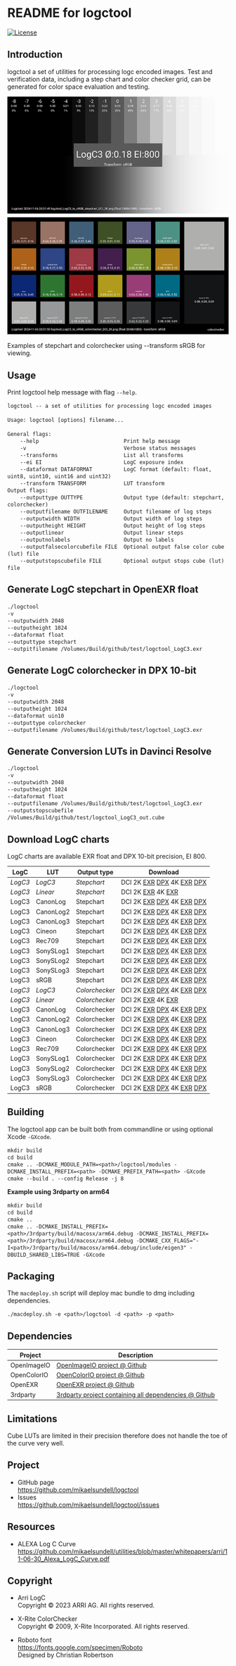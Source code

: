 README for logctool
==================

[![License](https://img.shields.io/badge/license-BSD%203--Clause-blue.svg?style=flat-square)](https://github.com/mikaelsundell/logctool/blob/master/README.md)

Introduction
------------

logctool a set of utilities for processing logc encoded images. Test and verification data, including a step chart and color checker grid, can be generated for color space evaluation and testing.

![Sample image or figure.](images/image.png 'logctool')

Examples of stepchart and colorchecker using --transform sRGB for viewing.

Usage
-----

Print logctool help message with flag ```--help```.

```shell
logctool -- a set of utilities for processing logc encoded images

Usage: logctool [options] filename...

General flags:
    --help                           Print help message
    -v                               Verbose status messages
    --transforms                     List all transforms
    --ei EI                          LogC exposure index
    --dataformat DATAFORMAT          LogC format (default: float, uint8, uint10, uint16 and uint32)
    --transform TRANSFORM            LUT transform
Output flags:
    --outputtype OUTTYPE             Output type (default: stepchart, colorchecker)
    --outputfilename OUTFILENAME     Output filename of log steps
    --outputwidth WIDTH              Output width of log steps
    --outputheight HEIGHT            Output height of log steps
    --outputlinear                   Output linear steps
    --outputnolabels                 Output no labels
    --outputfalsecolorcubefile FILE  Optional output false color cube (lut) file
    --outputstopscubefile FILE       Optional output stops cube (lut) file
```


Generate LogC stepchart in OpenEXR float
--------

```shell
./logctool
-v
--outputwidth 2048
--outputheight 1024
--dataformat float
--outputtype stepchart
--outpitfilename /Volumes/Build/github/test/logctool_LogC3.exr
```

Generate LogC colorchecker in DPX 10-bit
--------

```shell
./logctool
-v
--outputwidth 2048
--outputheight 1024
--dataformat uin10
--outputtype colorchecker
--outputfilename /Volumes/Build/github/test/logctool_LogC3.exr
```

Generate Conversion LUTs in Davinci Resolve
--------

```shell
./logctool
-v
--outputwidth 2048
--outputheight 1024
--dataformat float
--outputfilename /Volumes/Build/github/test/logctool_LogC3.exr
--outputstopscubefile /Volumes/Build/github/test/logctool_LogC3_out.cube
```

Download LogC charts
-------------

LogC charts are available EXR float and DPX 10-bit precision, EI 800.

| LogC     | LUT | Output type | Download
| ----------- | ----------- | ----------- | ----------- |
| _LogC3_ | _LogC3_ | _Stepchart_   | DCI 2K [EXR](https://mikaelsundell.s3.eu-west-1.amazonaws.com/github/logctool/logctool_LogC3_stepchart_DCI_2K.exr) [DPX](https://mikaelsundell.s3.eu-west-1.amazonaws.com/github/logctool/logctool_LogC3_stepchart_DCI_2K.dpx) 4K [EXR](https://mikaelsundell.s3.eu-west-1.amazonaws.com/github/logctool/logctool_LogC3_stepchart_DCI_4K.exr) [DPX](https://mikaelsundell.s3.eu-west-1.amazonaws.com/github/logctool/logctool_LogC3_stepchart_DCI_4K.dpx) |
| _LogC3_ | _Linear_ | _Stepchart_   | DCI 2K [EXR](https://mikaelsundell.s3.eu-west-1.amazonaws.com/github/logctool/logctool_LogC3_stepchart_DCI_2K_linear.exr) 4K [EXR](https://mikaelsundell.s3.eu-west-1.amazonaws.com/github/logctool/logctool_LogC3_stepchart_DCI_4K_linear.exr) |
| LogC3    | CanonLog   | Stepchart   | DCI 2K [EXR](https://mikaelsundell.s3.eu-west-1.amazonaws.com/github/logctool/logctool_LogC3_to_CanonLog_stepchart_DCI_2K.exr) [DPX](https://mikaelsundell.s3.eu-west-1.amazonaws.com/github/logctool/logctool_LogC3_to_CanonLog_stepchart_DCI_2K.dpx) 4K [EXR](https://mikaelsundell.s3.eu-west-1.amazonaws.com/github/logctool/logctool_LogC3_to_CanonLog_stepchart_DCI_4K.exr) [DPX](https://mikaelsundell.s3.eu-west-1.amazonaws.com/github/logctool/logctool_LogC3_to_CanonLog_stepchart_DCI_4K.dpx) |
| LogC3    | CanonLog2  | Stepchart   | DCI 2K [EXR](https://mikaelsundell.s3.eu-west-1.amazonaws.com/github/logctool/logctool_LogC3_to_CanonLog2_stepchart_DCI_2K.exr) [DPX](https://mikaelsundell.s3.eu-west-1.amazonaws.com/github/logctool/logctool_LogC3_to_CanonLog2_stepchart_DCI_2K.dpx) 4K [EXR](https://mikaelsundell.s3.eu-west-1.amazonaws.com/github/logctool/logctool_LogC3_to_CanonLog2_stepchart_DCI_4K.exr) [DPX](https://mikaelsundell.s3.eu-west-1.amazonaws.com/github/logctool/logctool_LogC3_to_CanonLog2_stepchart_DCI_4K.dpx) |
| LogC3    | CanonLog3  | Stepchart   | DCI 2K [EXR](https://mikaelsundell.s3.eu-west-1.amazonaws.com/github/logctool/logctool_LogC3_to_CanonLog3_stepchart_DCI_2K.exr) [DPX](https://mikaelsundell.s3.eu-west-1.amazonaws.com/github/logctool/logctool_LogC3_to_CanonLog3_stepchart_DCI_2K.dpx) 4K [EXR](https://mikaelsundell.s3.eu-west-1.amazonaws.com/github/logctool/logctool_LogC3_to_CanonLog3_stepchart_DCI_4K.exr) [DPX](https://mikaelsundell.s3.eu-west-1.amazonaws.com/github/logctool/logctool_LogC3_to_CanonLog3_stepchart_DCI_4K.dpx) |
| LogC3    | Cineon     | Stepchart   | DCI 2K [EXR](https://mikaelsundell.s3.eu-west-1.amazonaws.com/github/logctool/logctool_LogC3_to_Cineon_stepchart_DCI_2K.exr) [DPX](https://mikaelsundell.s3.eu-west-1.amazonaws.com/github/logctool/logctool_LogC3_to_Cineon_stepchart_DCI_2K.dpx) 4K [EXR](https://mikaelsundell.s3.eu-west-1.amazonaws.com/github/logctool/logctool_LogC3_to_Cineon_stepchart_DCI_4K.exr) [DPX](https://mikaelsundell.s3.eu-west-1.amazonaws.com/github/logctool/logctool_LogC3_to_Cineon_stepchart_DCI_4K.dpx) |
| LogC3    | Rec709     | Stepchart   | DCI 2K [EXR](https://mikaelsundell.s3.eu-west-1.amazonaws.com/github/logctool/logctool_LogC3_to_Rec709_stepchart_DCI_2K.exr) [DPX](https://mikaelsundell.s3.eu-west-1.amazonaws.com/github/logctool/logctool_LogC3_to_Rec709_stepchart_DCI_2K.dpx) 4K [EXR](https://mikaelsundell.s3.eu-west-1.amazonaws.com/github/logctool/logctool_LogC3_to_Rec709_stepchart_DCI_4K.exr) [DPX](https://mikaelsundell.s3.eu-west-1.amazonaws.com/github/logctool/logctool_LogC3_to_Rec709_stepchart_DCI_4K.dpx) |
| LogC3    | SonySLog1  | Stepchart   | DCI 2K [EXR](https://mikaelsundell.s3.eu-west-1.amazonaws.com/github/logctool/logctool_LogC3_to_SonySLog1_stepchart_DCI_2K.exr) [DPX](https://mikaelsundell.s3.eu-west-1.amazonaws.com/github/logctool/logctool_LogC3_to_SonySLog1_stepchart_DCI_2K.dpx) 4K [EXR](https://mikaelsundell.s3.eu-west-1.amazonaws.com/github/logctool/logctool_LogC3_to_SonySLog1_stepchart_DCI_4K.exr) [DPX](https://mikaelsundell.s3.eu-west-1.amazonaws.com/github/logctool/logctool_LogC3_to_SonySLog1_stepchart_DCI_4K.dpx) |
| LogC3    | SonySLog2  | Stepchart   | DCI 2K [EXR](https://mikaelsundell.s3.eu-west-1.amazonaws.com/github/logctool/logctool_LogC3_to_SonySLog2_stepchart_DCI_2K.exr) [DPX](https://mikaelsundell.s3.eu-west-1.amazonaws.com/github/logctool/logctool_LogC3_to_SonySLog2_stepchart_DCI_2K.dpx) 4K [EXR](https://mikaelsundell.s3.eu-west-1.amazonaws.com/github/logctool/logctool_LogC3_to_SonySLog2_stepchart_DCI_4K.exr) [DPX](https://mikaelsundell.s3.eu-west-1.amazonaws.com/github/logctool/logctool_LogC3_to_SonySLog2_stepchart_DCI_4K.dpx) |
| LogC3    | SonySLog3  | Stepchart   | DCI 2K [EXR](https://mikaelsundell.s3.eu-west-1.amazonaws.com/github/logctool/logctool_LogC3_to_SonySLog3_stepchart_DCI_2K.exr) [DPX](https://mikaelsundell.s3.eu-west-1.amazonaws.com/github/logctool/logctool_LogC3_to_SonySLog3_stepchart_DCI_2K.dpx) 4K [EXR](https://mikaelsundell.s3.eu-west-1.amazonaws.com/github/logctool/logctool_LogC3_to_SonySLog3_stepchart_DCI_4K.exr) [DPX](https://mikaelsundell.s3.eu-west-1.amazonaws.com/github/logctool/logctool_LogC3_to_SonySLog3_stepchart_DCI_4K.dpx) |
| LogC3    | sRGB       | Stepchart   | DCI 2K [EXR](https://mikaelsundell.s3.eu-west-1.amazonaws.com/github/logctool/logctool_LogC3_to_sRGB_stepchart_DCI_2K.exr) [DPX](https://mikaelsundell.s3.eu-west-1.amazonaws.com/github/logctool/logctool_LogC3_to_sRGB_stepchart_DCI_2K.dpx) 4K [EXR](https://mikaelsundell.s3.eu-west-1.amazonaws.com/github/logctool/logctool_LogC3_to_sRGB_stepchart_DCI_4K.exr) [DPX](https://mikaelsundell.s3.eu-west-1.amazonaws.com/github/logctool/logctool_LogC3_to_sRGB_stepchart_DCI_4K.dpx) |
| _LogC3_   | _LogC3_  | _Colorchecker_   | DCI 2K [EXR](https://mikaelsundell.s3.eu-west-1.amazonaws.com/github/logctool/logctool_LogC3_colorchecker_DCI_2K.exr) [DPX](https://mikaelsundell.s3.eu-west-1.amazonaws.com/github/logctool/logctool_LogC3_colorchecker_DCI_2K.dpx) 4K [EXR](https://mikaelsundell.s3.eu-west-1.amazonaws.com/github/logctool/logctool_LogC3_colorchecker_DCI_4K.exr) [DPX](https://mikaelsundell.s3.eu-west-1.amazonaws.com/github/logctool/logctool_LogC3_colorchecker_DCI_4K.dpx) |
| _LogC3_   | _Linear_  | _Colorchecker_   | DCI 2K [EXR](https://mikaelsundell.s3.eu-west-1.amazonaws.com/github/logctool/logctool_LogC3_colorchecker_DCI_2K_linear.exr) 4K [EXR](https://mikaelsundell.s3.eu-west-1.amazonaws.com/github/logctool/logctool_LogC3_colorchecker_DCI_4K_linear.exr) |
| LogC3    | CanonLog   | Colorchecker   | DCI 2K [EXR](https://mikaelsundell.s3.eu-west-1.amazonaws.com/github/logctool/logctool_LogC3_to_CanonLog_colorchecker_DCI_2K.exr) [DPX](https://mikaelsundell.s3.eu-west-1.amazonaws.com/github/logctool/logctool_LogC3_to_CanonLog_colorchecker_DCI_2K.dpx) 4K [EXR](https://mikaelsundell.s3.eu-west-1.amazonaws.com/github/logctool/logctool_LogC3_to_CanonLog_colorchecker_DCI_4K.exr) [DPX](https://mikaelsundell.s3.eu-west-1.amazonaws.com/github/logctool/logctool_LogC3_to_CanonLog_colorchecker_DCI_4K.dpx) |
| LogC3    | CanonLog2  | Colorchecker   | DCI 2K [EXR](https://mikaelsundell.s3.eu-west-1.amazonaws.com/github/logctool/logctool_LogC3_to_CanonLog2_colorchecker_DCI_2K.exr) [DPX](https://mikaelsundell.s3.eu-west-1.amazonaws.com/github/logctool/logctool_LogC3_to_CanonLog2_colorchecker_DCI_2K.dpx) 4K [EXR](https://mikaelsundell.s3.eu-west-1.amazonaws.com/github/logctool/logctool_LogC3_to_CanonLog2_colorchecker_DCI_4K.exr) [DPX](https://mikaelsundell.s3.eu-west-1.amazonaws.com/github/logctool/logctool_LogC3_to_CanonLog2_colorchecker_DCI_4K.dpx) |
| LogC3    | CanonLog3  | Colorchecker   | DCI 2K [EXR](https://mikaelsundell.s3.eu-west-1.amazonaws.com/github/logctool/logctool_LogC3_to_CanonLog3_colorchecker_DCI_2K.exr) [DPX](https://mikaelsundell.s3.eu-west-1.amazonaws.com/github/logctool/logctool_LogC3_to_CanonLog3_colorchecker_DCI_2K.dpx) 4K [EXR](https://mikaelsundell.s3.eu-west-1.amazonaws.com/github/logctool/logctool_LogC3_to_CanonLog3_colorchecker_DCI_4K.exr) [DPX](https://mikaelsundell.s3.eu-west-1.amazonaws.com/github/logctool/logctool_LogC3_to_CanonLog3_colorchecker_DCI_4K.dpx) |
| LogC3    | Cineon     | Colorchecker   | DCI 2K [EXR](https://mikaelsundell.s3.eu-west-1.amazonaws.com/github/logctool/logctool_LogC3_to_Cineon_colorchecker_DCI_2K.exr) [DPX](https://mikaelsundell.s3.eu-west-1.amazonaws.com/github/logctool/logctool_LogC3_to_Cineon_colorchecker_DCI_2K.dpx) 4K [EXR](https://mikaelsundell.s3.eu-west-1.amazonaws.com/github/logctool/logctool_LogC3_to_Cineon_colorchecker_DCI_4K.exr) [DPX](https://mikaelsundell.s3.eu-west-1.amazonaws.com/github/logctool/logctool_LogC3_to_Cineon_colorchecker_DCI_4K.dpx) |
| LogC3    | Rec709     | Colorchecker   | DCI 2K [EXR](https://mikaelsundell.s3.eu-west-1.amazonaws.com/github/logctool/logctool_LogC3_to_Rec709_colorchecker_DCI_2K.exr) [DPX](https://mikaelsundell.s3.eu-west-1.amazonaws.com/github/logctool/logctool_LogC3_to_Rec709_colorchecker_DCI_2K.dpx) 4K [EXR](https://mikaelsundell.s3.eu-west-1.amazonaws.com/github/logctool/logctool_LogC3_to_Rec709_colorchecker_DCI_4K.exr) [DPX](https://mikaelsundell.s3.eu-west-1.amazonaws.com/github/logctool/logctool_LogC3_to_Rec709_colorchecker_DCI_4K.dpx) |
| LogC3    | SonySLog1  | Colorchecker   | DCI 2K [EXR](https://mikaelsundell.s3.eu-west-1.amazonaws.com/github/logctool/logctool_LogC3_to_SonySLog1_colorchecker_DCI_2K.exr) [DPX](https://mikaelsundell.s3.eu-west-1.amazonaws.com/github/logctool/logctool_LogC3_to_SonySLog1_colorchecker_DCI_2K.dpx) 4K [EXR](https://mikaelsundell.s3.eu-west-1.amazonaws.com/github/logctool/logctool_LogC3_to_SonySLog1_colorchecker_DCI_4K.exr) [DPX](https://mikaelsundell.s3.eu-west-1.amazonaws.com/github/logctool/logctool_LogC3_to_SonySLog1_colorchecker_DCI_4K.dpx) |
| LogC3    | SonySLog2  | Colorchecker   | DCI 2K [EXR](https://mikaelsundell.s3.eu-west-1.amazonaws.com/github/logctool/logctool_LogC3_to_SonySLog2_colorchecker_DCI_2K.exr) [DPX](https://mikaelsundell.s3.eu-west-1.amazonaws.com/github/logctool/logctool_LogC3_to_SonySLog2_colorchecker_DCI_2K.dpx) 4K [EXR](https://mikaelsundell.s3.eu-west-1.amazonaws.com/github/logctool/logctool_LogC3_to_SonySLog2_colorchecker_DCI_4K.exr) [DPX](https://mikaelsundell.s3.eu-west-1.amazonaws.com/github/logctool/logctool_LogC3_to_SonySLog2_colorchecker_DCI_4K.dpx) |
| LogC3    | SonySLog3  | Colorchecker   | DCI 2K [EXR](https://mikaelsundell.s3.eu-west-1.amazonaws.com/github/logctool/logctool_LogC3_to_SonySLog3_colorchecker_DCI_2K.exr) [DPX](https://mikaelsundell.s3.eu-west-1.amazonaws.com/github/logctool/logctool_LogC3_to_SonySLog3_colorchecker_DCI_2K.dpx) 4K [EXR](https://mikaelsundell.s3.eu-west-1.amazonaws.com/github/logctool/logctool_LogC3_to_SonySLog3_colorchecker_DCI_4K.exr) [DPX](https://mikaelsundell.s3.eu-west-1.amazonaws.com/github/logctool/logctool_LogC3_to_SonySLog3_colorchecker_DCI_4K.dpx) |
| LogC3    | sRGB       | Colorchecker   | DCI 2K [EXR](https://mikaelsundell.s3.eu-west-1.amazonaws.com/github/logctool/logctool_LogC3_to_sRGB_colorchecker_DCI_2K.exr) [DPX](https://mikaelsundell.s3.eu-west-1.amazonaws.com/github/logctool/logctool_LogC3_to_sRGB_colorchecker_DCI_2K.dpx) 4K [EXR](https://mikaelsundell.s3.eu-west-1.amazonaws.com/github/logctool/logctool_LogC3_to_sRGB_colorchecker_DCI_4K.exr) [DPX](https://mikaelsundell.s3.eu-west-1.amazonaws.com/github/logctool/logctool_LogC3_to_sRGB_colorchecker_DCI_4K.dpx) |



Building
--------

The logctool app can be built both from commandline or using optional Xcode `-GXcode`.

```shell
mkdir build
cd build
cmake .. -DCMAKE_MODULE_PATH=<path>/logctool/modules -DCMAKE_INSTALL_PREFIX=<path> -DCMAKE_PREFIX_PATH=<path> -GXcode
cmake --build . --config Release -j 8
```

**Example using 3rdparty on arm64**

```shell
mkdir build
cd build
cmake ..
cmake .. -DCMAKE_INSTALL_PREFIX=<path>/3rdparty/build/macosx/arm64.debug -DCMAKE_INSTALL_PREFIX=<path>/3rdparty/build/macosx/arm64.debug -DCMAKE_CXX_FLAGS="-I<path>/3rdparty/build/macosx/arm64.debug/include/eigen3" -DBUILD_SHARED_LIBS=TRUE -GXcode
```

Packaging
---------

The `macdeploy.sh` script will deploy mac bundle to dmg including dependencies.

```shell
./macdeploy.sh -e <path>/logctool -d <path> -p <path>
```

Dependencies
-------------

| Project     | Description |
| ----------- | ----------- |
| OpenImageIO | [OpenImageIO project @ Github](https://github.com/OpenImageIO/oiio)
| OpenColorIO | [OpenColorIO project @ Github](https://github.com/AcademySoftwareFoundation/OpenColorIO)
| OpenEXR     | [OpenEXR project @ Github](https://github.com/AcademySoftwareFoundation/openexr)
| 3rdparty    | [3rdparty project containing all dependencies @ Github](https://github.com/mikaelsundell/3rdparty)

Limitations
-------------

Cube LUTs are limited in their precision therefore does not handle the toe of the curve very well.

Project
-------

* GitHub page   
https://github.com/mikaelsundell/logctool
* Issues   
https://github.com/mikaelsundell/logctool/issues


Resources
---------

* ALEXA Log C Curve    
https://github.com/mikaelsundell/utilities/blob/master/whitepapers/arri/11-06-30_Alexa_LogC_Curve.pdf


Copyright
---------

* Arri LogC   
Copyright © 2023 ARRI AG. All rights reserved.

* X-Rite ColorChecker   
Copyright © 2009, X-Rite Incorporated. All rights reserved.

* Roboto font   
https://fonts.google.com/specimen/Roboto   
Designed by Christian Robertson